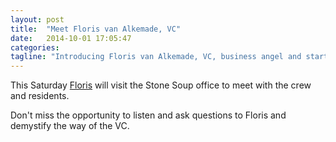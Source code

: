 ```yaml
---
layout: post
title:  "Meet Floris van Alkemade, VC"
date:   2014-10-01 17:05:47
categories:
tagline: "Introducing Floris van Alkemade, VC, business angel and startup coach to the Greek tech scene"
---
```


This Saturday [Floris](https://twitter.com/florisva) will visit the Stone Soup office to meet with the crew and residents.

Don't miss the opportunity to listen and ask questions to Floris and demystify the way of the VC.
